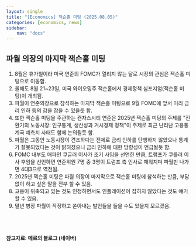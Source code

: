 ```yaml
---
layout: single
title: "[Economics] 잭슨홀 미팅 (2025.08.05)"
categories: [economics, news]
sidebar:
    nav: "docs"
---
```


## 파월 의장의 마지막 잭슨홀 미팅
1. 8월은 휴가철이라 미국 연준의 FOMC가 열리지 않는 달로 시장의 관심은 잭슨홀 미팅으로 이동함.
1. 올해도 8월 21~23일, 미국 와이오밍주 잭슨홀에서 경제정책 심포지엄(잭슨홀 미팅)이 개최됨.
1. 파월이 연준의장으로 참석하는 마지막 잭슨홀 미팅으로 9월 FOMC에 앞서 미리 금리 인하 등의 감을 잡을 수 있을듯 함.
1. 또한 잭슨홀 미팅을 주관하는 캔자스시티 연준은 2025년 잭슨홀 미팅의 주제를 "전환기의 노동시장: 인구통계, 생산성과 거시경제 정책"이 주제로 최근 난리난 고용통계국 예측치 사태도 함께 논의될듯 함.
1. 파월은 그동안 노동시장이 견조하다는 전제로 금리 인하를 단행하지 않았으나 통계가 잘못되었다는 것이 밝혀졌으니 금리 인하에 대한 방향성이 언급될듯 함.
1. FOMC 내부도 매파인 쿠글러 이사가 조기 사임을 선언한 만큼, 트럼프가 쿠를러 이사 후임을 선언하면 연준위원 7명 중 3명이 트럼프 측 인사로 채워지며 파월만 나가면 4대3으로 역전됨.
1. 2025년 잭슨홀 미팅은 파월 의장이 마지막으로 잭슨홀 미팅에 참석하는 만큼, 부담없이 하고 싶은 말을 전부 할 수 있음.
1. 고용이 위축되고 있는 것도 인정하면서도 인플레이션이 잡히지 않았다는 것도 얘기할 수 있음.
1. 말년 병장 파월이 작정하고 쏟아내는 발언들을 들을 수도 있을지 모르겠음.



<br/>
<br/>

#### 참고자료: 메르의 블로그 (네이버)